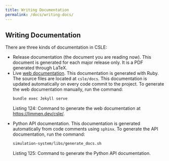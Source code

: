 ```yaml
---
title: Writing Documentation
permalink: /docs/writing-docs/
---
```


## Writing Documentation

There are three kinds of documentation in CSLE:

- Release documentation (the document you are reading now). This document is generated for each major release only. It is a PDF generated through LaTeX.
- Live <a href="ttps://limmen.dev/csle/">web documentation</a>. This documentation is generated with Ruby. The source files are located at `csle/docs`. This documentation is updated automatically on every code commit to the project. To generate the web documentation manually, run the command:
   ```bash
   bundle exec Jekyll serve
   ```
  <p class="captionFig">
  Listing 124: Command to generate the web documentation at <a href="https://limmen.dev/csle/">https://limmen.dev/csle/</a>.
  </p>
- Python API documentation. This documentation is generated automatically from code comments using `sphinx`. To generate the API documentation, run the command:
   ```bash
   simulation-system/libs/generate_docs.sh
   ```
  <p class="captionFig">
   Listing 125: Command to generate the Python API documentation.
  </p>
